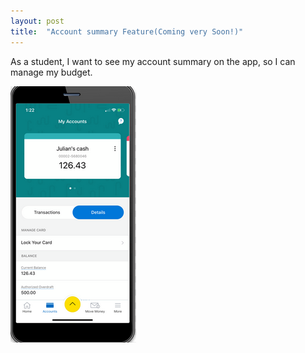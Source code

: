```yaml
---
layout: post
title:  "Account summary Feature(Coming very Soon!)"
---
```


As a student, I want to see my account summary on the app, so I can manage my budget.


![Demo](/assets/img/a1.PNG)
